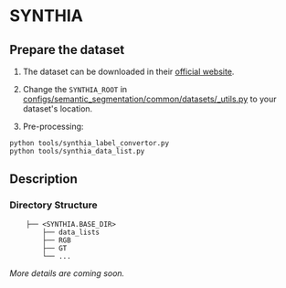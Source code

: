 # SYNTHIA

## Prepare the dataset

1. The dataset can be downloaded in their [official website](http://synthia-dataset.net/downloads/).

2. Change the `SYNTHIA_ROOT` in [configs/semantic_segmentation/common/datasets/_utils.py](../../configs/semantic_segmentation/common/datasets/_utils.py) to your dataset's location.

3. Pre-processing:

```
python tools/synthia_label_convertor.py
python tools/synthia_data_list.py
```

## Description

### Directory Structure

```
    ├── <SYNTHIA.BASE_DIR>                 
        ├── data_lists
        ├── RGB
        ├── GT
        └── ...
```

*More details are coming soon.*
